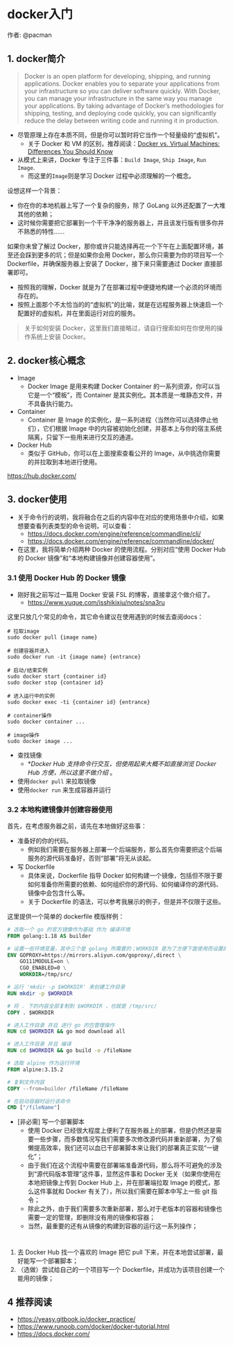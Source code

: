 # docker入门

作者: @pacman

## 1. docker简介

> Docker is an open platform for developing, shipping, and running applications. Docker enables you to separate your applications from your infrastructure so you can deliver software quickly. With Docker, you can manage your infrastructure in the same way you manage your applications. By taking advantage of Docker’s methodologies for shipping, testing, and deploying code quickly, you can significantly reduce the delay between writing code and running it in production.

- 尽管原理上存在本质不同，但是你可以暂时将它当作一个轻量级的“虚拟机”。
  - 关于 Docker 和 VM 的区别，推荐阅读：[Docker vs. Virtual Machines: Differences You Should Know](https://cloudacademy.com/blog/docker-vs-virtual-machines-differences-you-should-know/)
- 从模式上来讲，Docker 专注于三件事：`Build Image`, `Ship Image`, `Run Image`.
  - 而这里的`Image`则是学习 Docker 过程中必须理解的一个概念。

设想这样一个背景：

- 你在你的本地机器上写了一个复杂的服务，除了 GoLang 以外还配置了一大堆其他的依赖；
- 这时候你需要把它部署到一个干干净净的服务器上，并且该发行版有很多你并不熟悉的特性……

如果你未曾了解过 Docker，那你或许只能选择再花一个下午在上面配置环境，甚至还会踩到更多的坑；但是如果你会用 Docker，那么你只需要为你的项目写一个 Dockerfile，并确保服务器上安装了 Docker，接下来只需要通过 Docker 直接部署即可。

- 按照我的理解，Docker 就是为了在部署过程中便捷地构建一个必须的环境而存在的。
- 按照上面那个不太恰当的的“虚拟机”的比喻，就是在远程服务器上快速启一个配置好的虚拟机，并在里面运行对应的服务。

> 关于如何安装 Docker，这里我们直接略过，请自行搜索如何在你使用的操作系统上安装 Docker。

## 2. docker核心概念

- Image
  - Docker Image 是用来构建 Docker Container 的一系列资源，你可以当它是一个“模板”，而 Container 是其实例化。其本质是一堆静态文件，并不具备执行能力。
- Container
  - Container 是 Image 的实例化，是一系列进程（当然你可以选择停止他们），它们根据 Image 中的内容被初始化创建，并基本上与你的宿主系统隔离，只留下一些用来进行交互的通道。
- Docker Hub
  - 类似于 GitHub，你可以在上面搜索查看公开的 Image，从中挑选你需要的并拉取到本地进行使用。

https://hub.docker.com/

## 3. docker使用

- 关于命令行的说明，我将融合在之后的内容中在对应的使用场景中介绍，如果想要查看列表类型的命令说明，可以查看：
  - https://docs.docker.com/engine/reference/commandline/cli/
  - https://docs.docker.com/engine/reference/commandline/docker/
- 在这里，我将简单介绍两种 Docker 的使用流程。分别对应“使用 Docker Hub 的 Docker 镜像”和“本地构建镜像并创建容器使用”。

### 3.1 使用 Docker Hub 的 Docker 镜像

- 刚好我之前写过一篇用 Docker 安装 FSL 的博客，直接拿这个做介绍了。
  - https://www.yuque.com/isshikixiu/notes/sna3ru

这里只放几个常见的命令，其它命令建议在使用遇到的时候去查阅docs：

```Shell
# 拉取image
sudo docker pull {image name}

# 创建容器并进入
sudo docker run -it {image name} {entrance}

# 启动/结束实例
sudo docker start {container id}
sudo docker stop {container id}

# 进入运行中的实例
sudo docker exec -ti {container id} {entrance}

# container操作
sudo docker container ...

# image操作
sudo docker image ...
```

- 查找镜像
  - **Docker Hub 支持命令行交互，但使用起来大概不如直接浏览 Docker Hub 方便，所以这里不做介绍* 。
- 使用`docker pull` 来拉取镜像
- 使用`docker run` 来生成容器并运行

### 3.2 本地构建镜像并创建容器使用

首先，在考虑服务器之前，请先在本地做好这些事：

- 准备好的你的代码。
  - 例如我们需要在服务器上部署一个后端服务，那么首先你需要把这个后端服务的源代码准备好，否则“部署”将无从谈起。
- 写 Dockerfile
  - 具体来说，Dockerfile 指导 Docker 如何构建一个镜像，包括但不限于要如何准备你所需要的依赖、如何组织你的源代码、如何编译你的源代码、镜像中会包含什么等。
  - 关于 Dockerfile 的语法，可以参考我展示的例子，但是并不仅限于这些。

这里提供一个简单的 dockerfile 模版样例：

```Dockerfile
# 选取一个 go 的官方镜像作为基础 作为 编译环境
FROM golang:1.18 AS builder

# 设置一些环境变量，其中三个是 golang 所需要的；WORKDIR 是为了方便下面使用而设置的
ENV GOPROXY=https://mirrors.aliyun.com/goproxy/,direct \
    GO111MODULE=on \
    CGO_ENABLED=0 \
    WORKDIR=/tmp/src/

# 运行 'mkdir -p $WORKDIR' 来创建工作目录
RUN mkdir -p $WORKDIR

# 将 . 下的内容全部复制到 $WORKDIR ，也就是 /tmp/src/
COPY . $WORKDIR

# 进入工作目录 并且 进行 go 的包管理操作
RUN cd $WORKDIR && go mod download all

# 进入工作目录 并且 编译
RUN cd $WORKDIR && go build -o /fileName

# 选取 alpine 作为运行环境
FROM alpine:3.15.2

# 复制文件内容
COPY --from=builder /fileName /fileName

# 在启动容器时运行该命令
CMD ["/fileName"]
```

- [非必需] 写一个部署脚本
  - 使用 Docker 已经很大程度上便利了在服务器上的部署，但是仍然还是需要一些步骤，而多数情况写我们需要多次修改源代码并重新部署，为了偷懒提高效率，我们还可以血已干部署脚本来让我们的部署真正实现“一键化”；
  - 由于我们在这个流程中需要在部署端准备源代码，那么将不可避免的涉及到“源代码版本管理”这件事，显然这件事和 Docker 无关（如果你使用在本地把镜像上传到 Docker Hub 上，并在部署端拉取 Image 的模式，那么这件事就和 Docker 有关了），所以我们需要在脚本中写上一些 git 指令；
  - 除此之外，由于我们需要多次重新部署，那么对于老版本的容器和镜像也需要一定的管理，即删除没有用的镜像和容器；
  - 当然，最重要的还有从镜像的构建到容器的运行这一系列操作；

# <Homework>

1. 去 Docker Hub 找一个喜欢的 Image 把它 pull 下来，并在本地尝试部署，最好能写一个部署脚本；
2. （选做）尝试给自己的一个项目写一个 Dockerfile，并成功为该项目创建一个能用的镜像；

## 4 推荐阅读

- https://yeasy.gitbook.io/docker_practice/
- https://www.runoob.com/docker/docker-tutorial.html
- https://docs.docker.com/